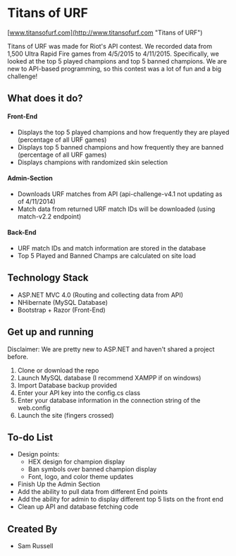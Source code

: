 # Titans of URF

[www.titansofurf.com](http://www.titansofurf.com "Titans of URF")

Titans of URF was made for Riot's API contest.  We recorded data from 1,500 Ultra Rapid Fire games from 4/5/2015 to 4/11/2015. Specifically, we looked at the top 5 played champions and top 5 banned champions.  We are new to API-based programming, so this contest was a lot of fun and a big challenge!

## What does it do?

#### Front-End 
- Displays the top 5 played champions and how frequently they are played (percentage of all URF games)
- Displays top 5 banned champions and how frequently they are banned (percentage of all URF games)
- Displays champions with randomized skin selection

#### Admin-Section
- Downloads URF matches from API (api-challenge-v4.1 not updating as of 4/11/2014)
- Match data from returned URF match IDs will be downloaded (using match-v2.2 endpoint)

#### Back-End
- URF match IDs and match information are stored in the database
- Top 5 Played and Banned Champs are calculated on site load


## Technology Stack
- ASP.NET MVC 4.0 (Routing and collecting data from API)
- NHibernate (MySQL Database)
- Bootstrap + Razor (Front-End)

## Get up and running

Disclaimer: We are pretty new to ASP.NET and haven't shared a project before.



1. Clone or download the repo 
2. Launch MySQL database (I recommend XAMPP if on windows)
3. Import Database backup provided
3. Enter your API key into the config.cs class
4. Enter your database information in the connection string of the web.config
5. Launch the site (fingers crossed)

## To-do List
- Design points:
	- HEX design for champion display
	- Ban symbols over banned champion display
	- Font, logo, and color theme updates
- Finish Up the Admin Section
- Add the ability to pull data from different End points
- Add the ability for admin to display different top 5 lists on the front end
- Clean up API and database fetching code

## Created By
- Sam Russell







